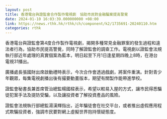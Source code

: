 ```yaml
---
layout: post
title: 香港電台與證監會合作製作電視劇　協助市民對金融騙案提高警覺
date: 2024-01-10 16:03:39.000000000 +08:00
link: https://news.rthk.hk/rthk/ch/component/k2/1735691-20240110.htm
categories: rthk
---
```


香港電台與證監會第4度合作製作電視劇，揭開多種常見金融罪案的發生過程和違法者行為，協助市民提高警覺，同時了解證監會的調查工作。電視劇以證監會法規執行部近年處理的真實個案為藍本，明日起至下月1日逢星期四晚上8時，在港台電視31播出。

廣播處長張國財出席啟動禮時表示，今次合作會透過戲劇，將案件重演。針對青少年觀眾，每集電視劇播出後有撮要動畫版本，期望有關製作能帶進學校。

證監會秘書長兼首席管治總監楊國樑表示，希望以較易入屋的方式，讓市民得悉騙徒犯案手法及提防受騙，以及讓投資者了解投資產品的風險。

證監會法規執行部總監湯漢輝指出，近年騙徒會在社交平台，或者推出虛假應用程式欺騙投資者，強調市民要對網上虛擬世界抱持懷疑態度。
